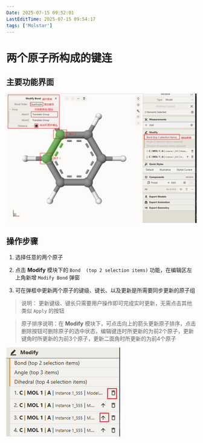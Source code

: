 ```yaml
---
Date: 2025-07-15 09:52:01
LastEditTime: 2025-07-15 09:54:17
tags: ['Molstar']
---
```

# 两个原子所构成的键连

## 主要功能界面

![edit-bond](./assets/edit-bond-image.png)

## 操作步骤

1. 选择任意的两个原子

2. 点击 <b>Modify</b> 模块下的 `Bond  (top 2 selection items)` 功能，在编辑区左上角新增 `Modify Bond` 弹窗

3. 可在弹框中更新两个原子的键级、键长、以及更新是所需要同步更新的原子组

> 说明： 更新键级、键长只需要用户操作即可完成实时更新，无需点击其他类似 `Apply` 的按钮

> 原子排序说明：在 <b>Modify</b> 模块下，可点击向上的箭头更新原子排序，点击删除按钮可删除原子的选中状态，编辑键连时所更新的为前2个原子，更新键角时所更新的为前3个原子，更新二面角时所更新的为前4个原子

![alt text](./assets/edit-order-atom.png)